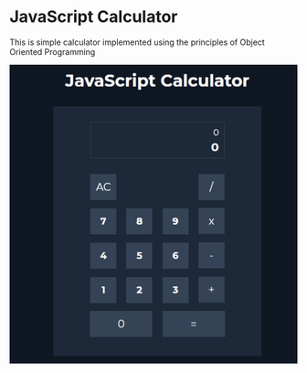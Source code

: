 # JavaScript Calculator 

This is simple calculator implemented using the principles of Object Oriented Programming 

![JS Calculator](img/calculator.gif)

